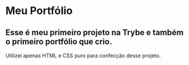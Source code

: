 # Meu Portfólio
## Esse é meu primeiro projeto na Trybe e também o primeiro portfólio que crio.

Utilizei apenas HTML e CSS puro para confecção desse projeto.